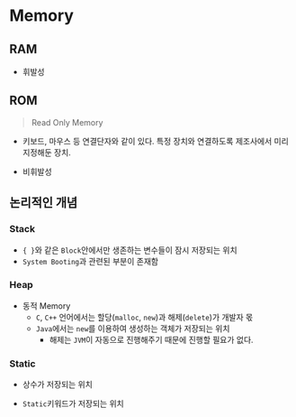 # Memory

## RAM

* 휘발성

## ROM

> Read Only Memory

* 키보드, 마우스 등 연결단자와 같이 있다. 특정 장치와 연결하도록 제조사에서 미리 지정해둔 장치.

* 비휘발성

## 논리적인 개념

### Stack

* `{ }`와 같은 `Block`안에서만 생존하는 변수들이 잠시 저장되는 위치
* `System Booting`과 관련된 부분이 존재함

### Heap

* 동적 Memory
  * `C`, `C++` 언어에서는 할당(`malloc`, `new`)과 해제(`delete`)가 개발자 몫
  * `Java`에서는 `new`를 이용하여 생성하는 객체가 저장되는 위치
    * 해제는 `JVM`이 자동으로 진행해주기 때문에 진행할 필요가 없다.

### Static

* 상수가 저장되는 위치

* `Static`키워드가 저장되는 위치
